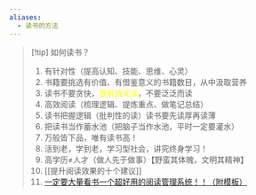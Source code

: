 ```yaml
---
aliases:
  - 读书的方法
---
```

> [!tip] 如何读书？
> 1. 有针对性（提高认知、技能、思维、心灵）
> 2. 书籍要挑选有价值、有借鉴意义的书籍数目，从中汲取营养
> 3. 读书不要贪快，<font color="#ffff00">要有效阅读</font>，不要泛泛而读
> 4. 高效阅读（梳理逻辑、提炼重点、做笔记总结）
> 5.  读书把握逻辑（批判性的读）读书要先读厚再读薄
> 6. 把读书当作蓄水池（把脑子当作水池，平时一定要灌水）
> 7. 万般皆下品，唯有读书高！
> 8. 活到老，学到老，学习型社会，讲究终身学习！
> 9. 高学历≠人才（做人先于做事）【野蛮其体魄，文明其精神】
> 10. [[提升阅读效果的十个建议]] 
> 11. [一定要大量看书一个超好用的阅读管理系统！！（附模板）](https://mp.weixin.qq.com/s/atrhH2xgliym0yPTXiCO2g)


